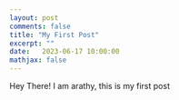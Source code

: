 ```yaml
---
layout: post
comments: false
title: "My First Post"
excerpt: ""
date:   2023-06-17 10:00:00
mathjax: false
---
```


Hey There!
I am arathy, this is my first post
